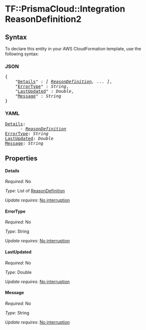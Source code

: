 # TF::PrismaCloud::Integration ReasonDefinition2

## Syntax

To declare this entity in your AWS CloudFormation template, use the following syntax:

### JSON

<pre>
{
    "<a href="#details" title="Details">Details</a>" : <i>[ <a href="reasondefinition.md">ReasonDefinition</a>, ... ]</i>,
    "<a href="#errortype" title="ErrorType">ErrorType</a>" : <i>String</i>,
    "<a href="#lastupdated" title="LastUpdated">LastUpdated</a>" : <i>Double</i>,
    "<a href="#message" title="Message">Message</a>" : <i>String</i>
}
</pre>

### YAML

<pre>
<a href="#details" title="Details">Details</a>: <i>
      - <a href="reasondefinition.md">ReasonDefinition</a></i>
<a href="#errortype" title="ErrorType">ErrorType</a>: <i>String</i>
<a href="#lastupdated" title="LastUpdated">LastUpdated</a>: <i>Double</i>
<a href="#message" title="Message">Message</a>: <i>String</i>
</pre>

## Properties

#### Details

_Required_: No

_Type_: List of <a href="reasondefinition.md">ReasonDefinition</a>

_Update requires_: [No interruption](https://docs.aws.amazon.com/AWSCloudFormation/latest/UserGuide/using-cfn-updating-stacks-update-behaviors.html#update-no-interrupt)

#### ErrorType

_Required_: No

_Type_: String

_Update requires_: [No interruption](https://docs.aws.amazon.com/AWSCloudFormation/latest/UserGuide/using-cfn-updating-stacks-update-behaviors.html#update-no-interrupt)

#### LastUpdated

_Required_: No

_Type_: Double

_Update requires_: [No interruption](https://docs.aws.amazon.com/AWSCloudFormation/latest/UserGuide/using-cfn-updating-stacks-update-behaviors.html#update-no-interrupt)

#### Message

_Required_: No

_Type_: String

_Update requires_: [No interruption](https://docs.aws.amazon.com/AWSCloudFormation/latest/UserGuide/using-cfn-updating-stacks-update-behaviors.html#update-no-interrupt)

